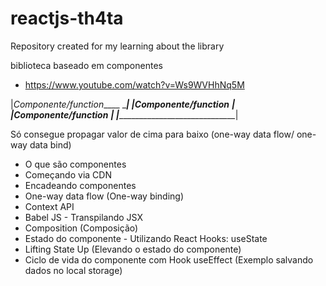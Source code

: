 # reactjs-th4ta
Repository created for my learning about the library

biblioteca baseado em componentes 
- https://www.youtube.com/watch?v=Ws9WVHhNq5M

|_Componente/function_____   ____|
|__Componente/function_____   ___|
|___Componente/function_____   __|
|________________________________|

Só consegue propagar valor de cima para baixo (one-way data flow/ one-way data bind)

- O que são componentes
- Começando via CDN
- Encadeando componentes
- One-way data flow (One-way binding)
- Context API
- Babel JS - Transpilando JSX
- Composition (Composição)
- Estado do componente - Utilizando React Hooks: useState
- Lifting State Up (Elevando o estado do componente)
- Ciclo de vida do componente com Hook useEffect (Exemplo salvando dados no local storage)
